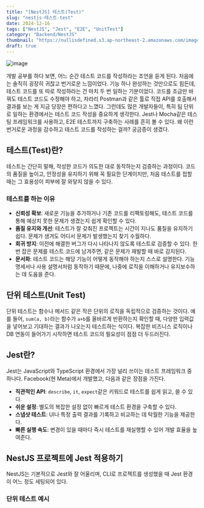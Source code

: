 ```yaml
---
title: "[NestJS] 테스트(Test)"
slug: "nestjs-테스트-test"
date: 2024-12-16
tags: ["NestJS", "Jest", "E2E", "UnitTest"]
category: "Backend/NestJS"
thumbnail: "https://nullisdefined.s3.ap-northeast-2.amazonaws.com/images/e48e6fd88f6339a761df1c6155770ce4.png"
draft: true
---
```

![image](https://nullisdefined.s3.ap-northeast-2.amazonaws.com/images/e48e6fd88f6339a761df1c6155770ce4.png)

개발 공부를 하다 보면, 어느 순간 테스트 코드를 작성하라는 조언을 듣게 된다. 처음에는 솔직히 굉장히 귀찮고 번거로운 느낌이었다. 기능 하나 완성하는 것만으로도 힘든데, 테스트 코드를 또 따로 작성하라는 건 마치 두 번 일하는 기분이었다. 코드를 조금만 바꿔도 테스트 코드도 수정해야 하고, 차라리 Postman과 같은 툴로 직접 API를 호출해서 결과를 보는 게 지금 당장은 편하다고 느꼈다.
그런데도 많은 개발자들이, 특히 팀 단위로 일하는 환경에서는 테스트 코드 작성을 중요하게 생각한다. Jest나 Mocha같은 테스팅 프레임워크를 사용하고, E2E 테스트까지 구축하는 사례를 흔히 볼 수 있다. 왜 이런 번거로운 과정을 감수하고 테스트 코드를 작성하는 걸까? 궁금증이 생겼다.

## 테스트(Test)란?
테스트는 간단히 말해, 작성한 코드가 의도한 대로 동작하는지 검증하는 과정이다. 코드의 품질을 높이고, 안정성을 유지하기 위해 꼭 필요한 단계이지만, 처음 테스트를 접할 때는 그 효용성이 피부에 잘 와닿지 않을 수 있다.
### 테스트를 하는 이유
- **신뢰성 확보**: 새로운 기능을 추가하거나 기존 코드를 리팩토링해도, 테스트 코드를 통해 예상치 못한 문제가 생겼는지 쉽게 확인할 수 있다.
- **품질 유지와 개선**: 테스트가 잘 갖춰진 프로젝트는 시간이 지나도 품질을 유지하기 쉽다. 문제가 생겨도 어디서 문제가 발생했는지 찾기 수월하다.
- **회귀 방지**: 이전에 해결한 버그가 다시 나타나지 않도록 테스트로 검증할 수 있다. 한 번 잡은 문제를 테스트 코드에 남겨주면, 같은 문제가 재발할 때 바로 감지된다.
- **문서화**: 테스트 코드는 해당 기능이 어떻게 동작해야 하는지 스스로 설명한다. 기능 명세서나 사용 설명서처럼 동작하기 때문에, 나중에 로직을 이해하거나 유지보수하는 데 도움을 준다.

## 단위 테스트(Unit Test)
단위 테스트는 함수나 메서드 같은 작은 단위의 로직을 독립적으로 검증하는 것이다. 예를 들어, `sum(a, b)`라는 함수가 `a+b`를 올바르게 반환하는지 확인할 때, 다양한 입력값을 넣어보고 기대하는 결과가 나오는지 테스트하는 식이다. 복잡한 비즈니스 로직이나 DB 연동이 들어가기 시작하면 테스트 코드의 필요성이 점점 더 두드러진다.

## Jest란?
Jest는 JavaScript와 TypeScript 환경에서 가장 널리 쓰이는 테스트 프레임워크 중 하나다. Facebook(현 Meta)에서 개발했고, 다음과 같은 장점을 가진다.
- **직관적인 API**: `describe`, `it`, `expect`같은 키워드로 테스트를 쉽게 읽고, 쓸 수 있다.
- **쉬운 설정**: 별도의 복잡한 설정 없이 빠르게 테스트 환경을 구축할 수 있다.
- **스냅샷 테스트**: UI나 특정 출력 결과를 기록하고 비교하는 데 탁월한 기능을 제공한다.
- **빠른 실행 속도**: 변경이 있을 때마다 즉시 테스트를 재실행할 수 있어 개발 효율을 높여준다.

## NestJS 프로젝트에 Jest 적용하기
NestJS는 기본적으로 Jest와 잘 어울리며, CLI로 프로젝트를 생성했을 때 Jest 환경이 어느 정도 세팅되어 있다.

### 단위 테스트 예시